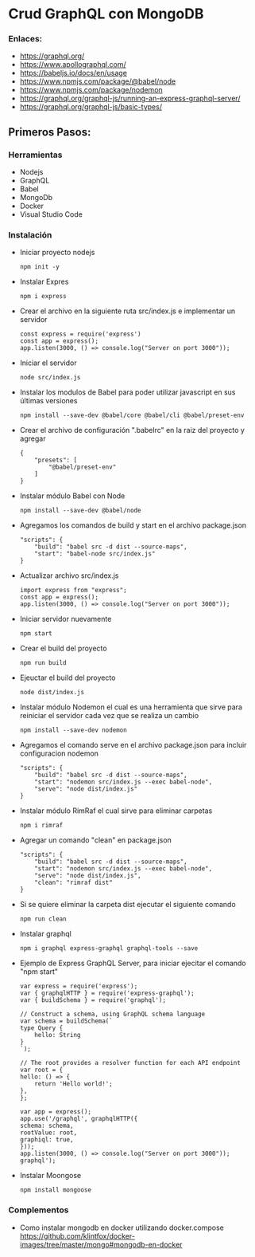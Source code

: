 # Crud GraphQL con MongoDB

### Enlaces:

- https://graphql.org/
- https://www.apollographql.com/
- https://babeljs.io/docs/en/usage
- https://www.npmjs.com/package/@babel/node
- https://www.npmjs.com/package/nodemon
- https://graphql.org/graphql-js/running-an-express-graphql-server/
- https://graphql.org/graphql-js/basic-types/

## Primeros Pasos:
### Herramientas
- Nodejs
- GraphQL
- Babel
- MongoDb
- Docker
- Visual Studio Code

### Instalación 
- Iniciar proyecto nodejs
    ```
    npm init -y
    ```
- Instalar Expres
    ```
    npm i express
    ```
- Crear el archivo en la siguiente ruta src/index.js e implementar un servidor 
    ```
    const express = require('express')
    const app = express();
    app.listen(3000, () => console.log("Server on port 3000"));
    ```
- Iniciar el servidor
    ```
    node src/index.js
    ```
- Instalar los modulos de Babel para poder utilizar javascript en sus últimas versiones 
    ```
    npm install --save-dev @babel/core @babel/cli @babel/preset-env
    ```
- Crear el archivo de configuración ".babelrc" en la raiz del proyecto y agregar 
    ```
    {
        "presets": [
            "@babel/preset-env"
        ]
    }
    ```
- Instalar módulo Babel con Node
    ```
    npm install --save-dev @babel/node
    ```
- Agregamos los comandos de build y start en el archivo package.json
    ```
    "scripts": {
        "build": "babel src -d dist --source-maps",
        "start": "babel-node src/index.js"
    }
    ```
- Actualizar archivo src/index.js
    ```
    import express from "express";
    const app = express();
    app.listen(3000, () => console.log("Server on port 3000"));
    ```
- Iniciar servidor nuevamente
    ```
    npm start
    ```
- Crear el build del proyecto
    ```
    npm run build
    ```
- Ejeuctar el build del proyecto
    ```
    node dist/index.js
    ```
- Instalar módulo Nodemon el cual  es una herramienta que sirve para reiniciar el servidor cada vez que se realiza un cambio
    ```
    npm install --save-dev nodemon
    ```
- Agregamos el comando serve  en el archivo package.json para incluir configuracion nodemon
    ```
    "scripts": {
        "build": "babel src -d dist --source-maps",
        "start": "nodemon src/index.js --exec babel-node",
        "serve": "node dist/index.js"
    }
    ```
- Instalar módulo RimRaf el cual sirve para eliminar carpetas
    ```
    npm i rimraf
    ```
- Agregar un comando "clean" en package.json
    ```
    "scripts": {
        "build": "babel src -d dist --source-maps",
        "start": "nodemon src/index.js --exec babel-node",
        "serve": "node dist/index.js",
        "clean": "rimraf dist"
    }
    ```
- Si se quiere eliminar la carpeta dist ejecutar el siguiente comando
    ```
    npm run clean
    ```
- Instalar graphql
    ```
    npm i graphql express-graphql graphql-tools --save
    ```
- Ejemplo de Express GraphQL Server, para iniciar ejecitar el comando "npm start"
    ```
    var express = require('express');
    var { graphqlHTTP } = require('express-graphql');
    var { buildSchema } = require('graphql');

    // Construct a schema, using GraphQL schema language
    var schema = buildSchema(`
    type Query {
        hello: String
    }
    `);

    // The root provides a resolver function for each API endpoint
    var root = {
    hello: () => {
        return 'Hello world!';
    },
    };

    var app = express();
    app.use('/graphql', graphqlHTTP({
    schema: schema,
    rootValue: root,
    graphiql: true,
    }));
    app.listen(3000, () => console.log("Server on port 3000"));
    graphql');
    ```

- Instalar Moongose
    ```
    npm install mongoose
    ```
### Complementos
- Como instalar mongodb en docker utilizando docker.compose
https://github.com/klintfox/docker-images/tree/master/mongo#mongodb-en-docker
